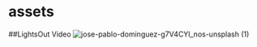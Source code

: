 # assets

##LightsOut Video
![jose-pablo-dominguez-g7V4CYl_nos-unsplash (1)](https://user-images.githubusercontent.com/87027579/168139188-663913a6-8c63-4a71-9f52-37d8ad791df6.jpg)

